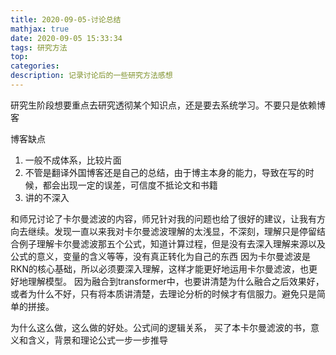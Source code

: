```yaml
---
title: 2020-09-05-讨论总结
mathjax: true
date: 2020-09-05 15:33:34
tags: 研究方法
top:
categories: 
description: 记录讨论后的一些研究方法感想
---
```




研究生阶段想要重点去研究透彻某个知识点，还是要去系统学习。不要只是依赖博客

博客缺点

1. 一般不成体系，比较片面
2. 不管是翻译外国博客还是自己的总结，由于博主本身的能力，导致在写的时候，都会出现一定的误差，可信度不抵论文和书籍
3. 讲的不深入





和师兄讨论了卡尔曼滤波的内容，师兄针对我的问题也给了很好的建议，让我有方向去继续。发现一直以来我对卡尔曼滤波理解的太浅显，不深刻，理解只是停留结合例子理解卡尔曼滤波那五个公式，知道计算过程，但是没有去深入理解来源以及公式的意义，变量的含义等等，没有真正转化为自己的东西
因为卡尔曼滤波是RKN的核心基础，所以必须要深入理解，这样才能更好地运用卡尔曼滤波，也更好地理解模型。
因为融合到transformer中，也要讲清楚为什么融合之后效果好，或者为什么不好，只有将本质讲清楚，去理论分析的时候才有信服力。避免只是简单的拼接。

为什么这么做，这么做的好处。公式间的逻辑关系，
买了本卡尔曼滤波的书，意义和含义，背景和理论公式一步一步推导

